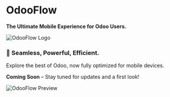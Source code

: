 # OdooFlow

**The Ultimate Mobile Experience for Odoo Users.**

![OdooFlow Logo](link-to-your-logo.png)

### 📱 Seamless, Powerful, Efficient.

Explore the best of Odoo, now fully optimized for mobile devices.

**Coming Soon** – Stay tuned for updates and a first look!

![OdooFlow Preview](link-to-your-preview-image.png)

